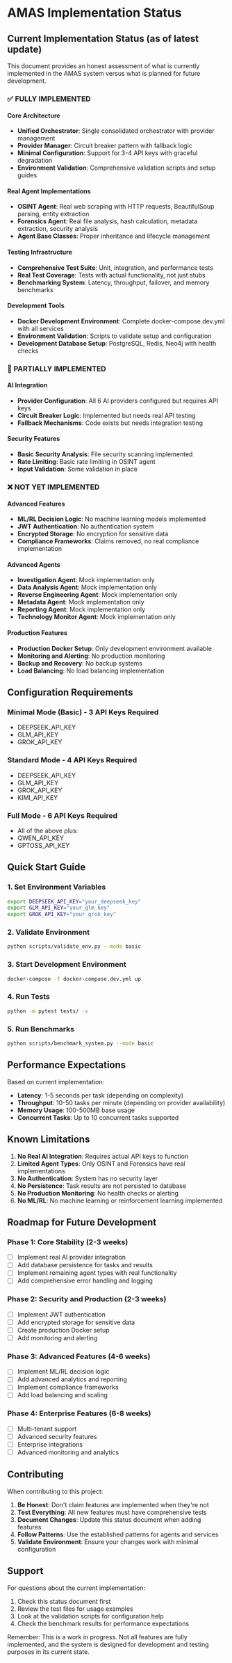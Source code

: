 # AMAS Implementation Status

## Current Implementation Status (as of latest update)

This document provides an honest assessment of what is currently implemented in the AMAS system versus what is planned for future development.

### ✅ FULLY IMPLEMENTED

#### Core Architecture
- **Unified Orchestrator**: Single consolidated orchestrator with provider management
- **Provider Manager**: Circuit breaker pattern with fallback logic
- **Minimal Configuration**: Support for 3-4 API keys with graceful degradation
- **Environment Validation**: Comprehensive validation scripts and setup guides

#### Real Agent Implementations
- **OSINT Agent**: Real web scraping with HTTP requests, BeautifulSoup parsing, entity extraction
- **Forensics Agent**: Real file analysis, hash calculation, metadata extraction, security analysis
- **Agent Base Classes**: Proper inheritance and lifecycle management

#### Testing Infrastructure
- **Comprehensive Test Suite**: Unit, integration, and performance tests
- **Real Test Coverage**: Tests with actual functionality, not just stubs
- **Benchmarking System**: Latency, throughput, failover, and memory benchmarks

#### Development Tools
- **Docker Development Environment**: Complete docker-compose.dev.yml with all services
- **Environment Validation**: Scripts to validate setup and configuration
- **Development Database Setup**: PostgreSQL, Redis, Neo4j with health checks

### 🔄 PARTIALLY IMPLEMENTED

#### AI Integration
- **Provider Configuration**: All 6 AI providers configured but requires API keys
- **Circuit Breaker Logic**: Implemented but needs real API testing
- **Fallback Mechanisms**: Code exists but needs integration testing

#### Security Features
- **Basic Security Analysis**: File security scanning implemented
- **Rate Limiting**: Basic rate limiting in OSINT agent
- **Input Validation**: Some validation in place

### ❌ NOT YET IMPLEMENTED

#### Advanced Features
- **ML/RL Decision Logic**: No machine learning models implemented
- **JWT Authentication**: No authentication system
- **Encrypted Storage**: No encryption for sensitive data
- **Compliance Frameworks**: Claims removed, no real compliance implementation

#### Advanced Agents
- **Investigation Agent**: Mock implementation only
- **Data Analysis Agent**: Mock implementation only
- **Reverse Engineering Agent**: Mock implementation only
- **Metadata Agent**: Mock implementation only
- **Reporting Agent**: Mock implementation only
- **Technology Monitor Agent**: Mock implementation only

#### Production Features
- **Production Docker Setup**: Only development environment available
- **Monitoring and Alerting**: No production monitoring
- **Backup and Recovery**: No backup systems
- **Load Balancing**: No load balancing implementation

## Configuration Requirements

### Minimal Mode (Basic) - 3 API Keys Required
- DEEPSEEK_API_KEY
- GLM_API_KEY  
- GROK_API_KEY

### Standard Mode - 4 API Keys Required
- DEEPSEEK_API_KEY
- GLM_API_KEY
- GROK_API_KEY
- KIMI_API_KEY

### Full Mode - 6 API Keys Required
- All of the above plus:
- QWEN_API_KEY
- GPTOSS_API_KEY

## Quick Start Guide

### 1. Set Environment Variables
```bash
export DEEPSEEK_API_KEY="your_deepseek_key"
export GLM_API_KEY="your_glm_key"
export GROK_API_KEY="your_grok_key"
```

### 2. Validate Environment
```bash
python scripts/validate_env.py --mode basic
```

### 3. Start Development Environment
```bash
docker-compose -f docker-compose.dev.yml up
```

### 4. Run Tests
```bash
python -m pytest tests/ -v
```

### 5. Run Benchmarks
```bash
python scripts/benchmark_system.py --mode basic
```

## Performance Expectations

Based on current implementation:

- **Latency**: 1-5 seconds per task (depending on complexity)
- **Throughput**: 10-50 tasks per minute (depending on provider availability)
- **Memory Usage**: 100-500MB base usage
- **Concurrent Tasks**: Up to 10 concurrent tasks supported

## Known Limitations

1. **No Real AI Integration**: Requires actual API keys to function
2. **Limited Agent Types**: Only OSINT and Forensics have real implementations
3. **No Authentication**: System has no security layer
4. **No Persistence**: Task results are not persisted to database
5. **No Production Monitoring**: No health checks or alerting
6. **No ML/RL**: No machine learning or reinforcement learning implemented

## Roadmap for Future Development

### Phase 1: Core Stability (2-3 weeks)
- [ ] Implement real AI provider integration
- [ ] Add database persistence for tasks and results
- [ ] Implement remaining agent types with real functionality
- [ ] Add comprehensive error handling and logging

### Phase 2: Security and Production (2-3 weeks)
- [ ] Implement JWT authentication
- [ ] Add encrypted storage for sensitive data
- [ ] Create production Docker setup
- [ ] Add monitoring and alerting

### Phase 3: Advanced Features (4-6 weeks)
- [ ] Implement ML/RL decision logic
- [ ] Add advanced analytics and reporting
- [ ] Implement compliance frameworks
- [ ] Add load balancing and scaling

### Phase 4: Enterprise Features (6-8 weeks)
- [ ] Multi-tenant support
- [ ] Advanced security features
- [ ] Enterprise integrations
- [ ] Advanced monitoring and analytics

## Contributing

When contributing to this project:

1. **Be Honest**: Don't claim features are implemented when they're not
2. **Test Everything**: All new features must have comprehensive tests
3. **Document Changes**: Update this status document when adding features
4. **Follow Patterns**: Use the established patterns for agents and services
5. **Validate Environment**: Ensure your changes work with minimal configuration

## Support

For questions about the current implementation:

1. Check this status document first
2. Review the test files for usage examples
3. Look at the validation scripts for configuration help
4. Check the benchmark results for performance expectations

Remember: This is a work in progress. Not all features are fully implemented, and the system is designed for development and testing purposes in its current state.
